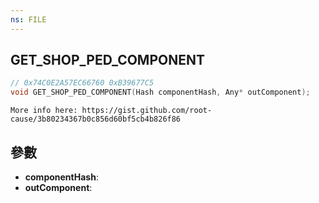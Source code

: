 ```yaml
---
ns: FILE
---
```

## GET_SHOP_PED_COMPONENT

```c
// 0x74C0E2A57EC66760 0xB39677C5
void GET_SHOP_PED_COMPONENT(Hash componentHash, Any* outComponent);
```

```
More info here: https://gist.github.com/root-cause/3b80234367b0c856d60bf5cb4b826f86
```

## 參數
* **componentHash**: 
* **outComponent**: 

